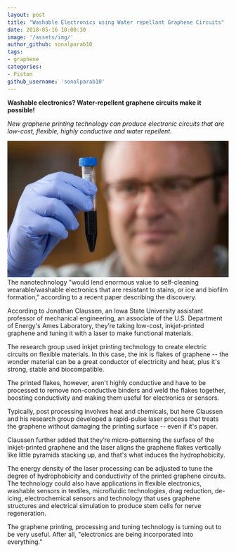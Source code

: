```yaml
---
layout: post
title: "Washable Electronics using Water repellant Graphene Circuits"
date: 2018-05-16 10:00:30
image: '/assets/img/'
author_github: sonalparab10
tags:
- graphene
categories:
- Piston
github_username: 'sonalparab10'
---
```

**Washable electronics? Water-repellent graphene circuits make it possible!**

*New graphene printing technology can produce electronic circuits that are low-cost, flexible, highly conductive and water repellent.*

![Landing image](/blog/assets/img/washable-electonics/1.jpg)
The nanotechnology "would lend enormous value to self-cleaning wearable/washable electronics that are resistant to stains, or ice and biofilm formation," according to a recent paper describing the discovery.

According to Jonathan Claussen, an Iowa State University assistant professor of mechanical engineering, an associate of the U.S. Department of Energy's Ames Laboratory, they’re taking low-cost, inkjet-printed graphene and tuning it with a laser to make functional materials.

The research group used inkjet printing technology to create electric circuits on flexible materials. In this case, the ink is flakes of graphene -- the wonder material can be a great conductor of electricity and heat, plus it's strong, stable and biocompatible.

The printed flakes, however, aren't highly conductive and have to be processed to remove non-conductive binders and weld the flakes together, boosting conductivity and making them useful for electronics or sensors.

Typically, post processing involves heat and chemicals, but here Claussen and his research group developed a rapid-pulse laser process that treats the graphene without damaging the printing surface -- even if it's paper.

Claussen further added that they’re micro-patterning the surface of the inkjet-printed graphene and the laser aligns the graphene flakes vertically like little pyramids stacking up, and that's what induces the hydrophobicity.

The energy density of the laser processing can be adjusted to tune the degree of hydrophobicity and conductivity of the printed graphene circuits.
The technology could also have applications in flexible electronics, washable sensors in textiles, microfluidic technologies, drag reduction, de-icing, electrochemical sensors and technology that uses graphene structures and electrical simulation to produce stem cells for nerve regeneration.

The graphene printing, processing and tuning technology is turning out to be very useful.  After all, "electronics are being incorporated into everything."